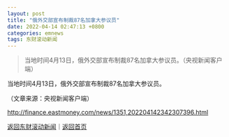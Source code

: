 ```yaml
---
layout: post
title: "俄外交部宣布制裁87名加拿大参议员"
date: 2022-04-14 02:47:13 +0800
categories: emnews
tags: 东财滚动新闻
---
```

> 当地时间4月13日，俄外交部宣布制裁87名加拿大参议员。（央视新闻客户端）

<p>当地时间4月13日，俄外交部宣布制裁87名加拿大参议员。</p><p class="em_media">（文章来源：央视新闻客户端）</p>

<http://finance.eastmoney.com/news/1351,202204142342307396.html>

[返回东财滚动新闻](//finews.withounder.com/emnews/)｜[返回首页](//finews.withounder.com/)